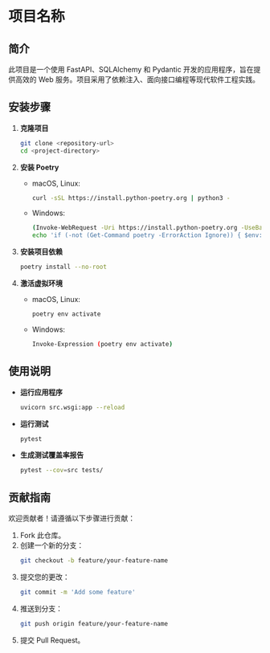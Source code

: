 # 项目名称

## 简介

此项目是一个使用 FastAPI、SQLAlchemy 和 Pydantic 开发的应用程序，旨在提供高效的 Web 服务。项目采用了依赖注入、面向接口编程等现代软件工程实践。

## 安装步骤

1. **克隆项目**
   ```bash
   git clone <repository-url>
   cd <project-directory>
   ```

2. **安装 Poetry**
   - macOS, Linux:
     ```bash
     curl -sSL https://install.python-poetry.org | python3 -
     ```
   - Windows:
     ```bash
     (Invoke-WebRequest -Uri https://install.python-poetry.org -UseBasicParsing).Content | python -
     echo 'if (-not (Get-Command poetry -ErrorAction Ignore)) { $env:Path += ";C:\Users\xxx\AppData\Roaming\Python\Scripts" }' | Out-File -Append $PROFILE
     ```

3. **安装项目依赖**
   ```bash
   poetry install --no-root
   ```

4. **激活虚拟环境**
   - macOS, Linux:
     ```bash
     poetry env activate
     ```
   - Windows:
     ```bash
     Invoke-Expression (poetry env activate)
     ```

## 使用说明

- **运行应用程序**
  ```bash
  uvicorn src.wsgi:app --reload
  ```

- **运行测试**
  ```bash
  pytest
  ```

- **生成测试覆盖率报告**
  ```bash
  pytest --cov=src tests/
  ```

## 贡献指南

欢迎贡献者！请遵循以下步骤进行贡献：

1. Fork 此仓库。
2. 创建一个新的分支：
   ```bash
   git checkout -b feature/your-feature-name
   ```
3. 提交您的更改：
   ```bash
   git commit -m 'Add some feature'
   ```
4. 推送到分支：
   ```bash
   git push origin feature/your-feature-name
   ```
5. 提交 Pull Request。
